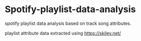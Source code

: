 # Spotify-playlist-data-analysis

spotify playlist data analysis based on track song attributes.

playlist attribute data extracted using https://skiley.net/
